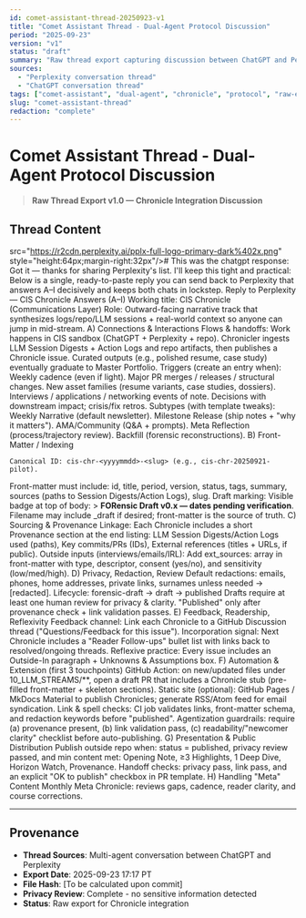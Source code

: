 ```yaml
---
id: comet-assistant-thread-20250923-v1
title: "Comet Assistant Thread - Dual-Agent Protocol Discussion"
period: "2025-09-23"
version: "v1"
status: "draft"
summary: "Raw thread export capturing discussion between ChatGPT and Perplexity about CIS Chronicle system design, dual-agent protocols, and implementation guidelines"
sources:
  - "Perplexity conversation thread"
  - "ChatGPT conversation thread"
tags: ["comet-assistant", "dual-agent", "chronicle", "protocol", "raw-export"]
slug: "comet-assistant-thread"
redaction: "complete"
---
```


# Comet Assistant Thread - Dual-Agent Protocol Discussion

> **Raw Thread Export v1.0 — Chronicle Integration Discussion**

## Thread Content

src="https://r2cdn.perplexity.ai/pplx-full-logo-primary-dark%402x.png" style="height:64px;margin-right:32px"/># This was the chatgpt response:
Got it — thanks for sharing Perplexity's list. I'll keep this tight and practical:
Below is a single, ready-to-paste reply you can send back to Perplexity that answers A–I decisively and keeps both chats in lockstep.
Reply to Perplexity — CIS Chronicle Answers (A–I)
Working title: CIS Chronicle (Communications Layer)
Role: Outward-facing narrative track that synthesizes logs/repo/LLM sessions + real-world context so anyone can jump in mid-stream.
A) Connections & Interactions
Flows & handoffs:
Work happens in CIS sandbox (ChatGPT + Perplexity + repo).
Chronicler ingests LLM Session Digests + Action Logs and repo artifacts, then publishes a Chronicle issue.
Curated outputs (e.g., polished resume, case study) eventually graduate to Master Portfolio.
Triggers (create an entry when):
Weekly cadence (even if light).
Major PR merges / releases / structural changes.
New asset families (resume variants, case studies, dossiers).
Interviews / applications / networking events of note.
Decisions with downstream impact; crisis/fix retros.
Subtypes (with template tweaks):
Weekly Narrative (default newsletter).
Milestone Release (ship notes + "why it matters").
AMA/Community (Q&A + prompts).
Meta Reflection (process/trajectory review).
Backfill (forensic reconstructions).
B) Front-Matter / Indexing
```
Canonical ID: cis-chr-<yyyymmdd>-<slug> (e.g., cis-chr-20250921-pilot).
```
Front-matter must include: id, title, period, version, status, tags, summary, sources (paths to Session Digests/Action Logs), slug.
Draft marking:
Visible badge at top of body: > **FORensic Draft v0.x — dates pending verification**.
Filename may include _draft if desired; front-matter is the source of truth.
C) Sourcing & Provenance
Linkage: Each Chronicle includes a short Provenance section at the end listing:
LLM Session Digests/Action Logs used (paths),
Key commits/PRs (IDs),
External references (titles + URLs, if public).
Outside inputs (interviews/emails/IRL):
Add ext_sources: array in front-matter with type, descriptor, consent (yes/no), and sensitivity (low/med/high).
D) Privacy, Redaction, Review
Default redactions: emails, phones, home addresses, private links, surnames unless needed → [redacted].
Lifecycle: forensic-draft → draft → published
Drafts require at least one human review for privacy & clarity.
"Published" only after provenance check + link validation passes.
E) Feedback, Readership, Reflexivity
Feedback channel: Link each Chronicle to a GitHub Discussion thread ("Questions/Feedback for this issue").
Incorporation signal: Next Chronicle includes a "Reader Follow-ups" bullet list with links back to resolved/ongoing threads.
Reflexive practice: Every issue includes an Outside-In paragraph + Unknowns & Assumptions box.
F) Automation & Extension (first 3 touchpoints)
GitHub Action: on new/updated files under 10_LLM_STREAMS/**, open a draft PR that includes a Chronicle stub (pre-filled front-matter + skeleton sections).
Static site (optional): GitHub Pages / MkDocs Material to publish Chronicles; generate RSS/Atom feed for email syndication.
Link & spell checks: CI job validates links, front-matter schema, and redaction keywords before "published".
Agentization guardrails: require (a) provenance present, (b) link validation pass, (c) readability/"newcomer clarity" checklist before auto-publishing.
G) Presentation & Public Distribution
Publish outside repo when: status = published, privacy review passed, and min content met:
Opening Note, ≥3 Highlights, 1 Deep Dive, Horizon Watch, Provenance.
Handoff checks: privacy pass, link pass, and an explicit "OK to publish" checkbox in PR template.
H) Handling "Meta" Content
Monthly Meta Chronicle: reviews gaps, cadence, reader clarity, and course corrections.

---

## Provenance

- **Thread Sources**: Multi-agent conversation between ChatGPT and Perplexity
- **Export Date**: 2025-09-23 17:17 PT
- **File Hash**: [To be calculated upon commit]
- **Privacy Review**: Complete - no sensitive information detected
- **Status**: Raw export for Chronicle integration
